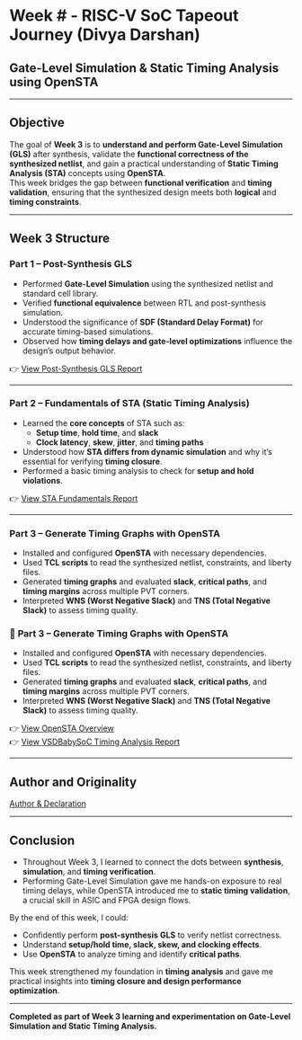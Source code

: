 # Week # - RISC-V SoC Tapeout Journey (Divya Darshan)
## Gate-Level Simulation & Static Timing Analysis using OpenSTA
---

## Objective

The goal of **Week 3** is to **understand and perform Gate-Level Simulation (GLS)** after synthesis, validate the **functional correctness of the synthesized netlist**, and gain a practical understanding of **Static Timing Analysis (STA)** concepts using **OpenSTA**.  
This week bridges the gap between **functional verification** and **timing validation**, ensuring that the synthesized design meets both **logical** and **timing constraints**.

---

## Week 3 Structure

### **Part 1 – Post-Synthesis GLS**

- Performed **Gate-Level Simulation** using the synthesized netlist and standard cell library.
- Verified **functional equivalence** between RTL and post-synthesis simulation.
- Understood the significance of **SDF (Standard Delay Format)** for accurate timing-based simulations.
- Observed how **timing delays and gate-level optimizations** influence the design’s output behavior.

 👉 [View Post-Synthesis GLS Report](Part%201%20–%20Post-Synthesis%20GLS/)

---

### **Part 2 – Fundamentals of STA (Static Timing Analysis)**

- Learned the **core concepts** of STA such as:
  - **Setup time**, **hold time**, and **slack**
  - **Clock latency**, **skew**, **jitter**, and **timing paths**
- Understood how **STA differs from dynamic simulation** and why it’s essential for verifying **timing closure**.
- Performed a basic timing analysis to check for **setup and hold violations**.

👉 [View STA Fundamentals Report](Part%202%20-%20Fundamentals%20of%20Static%20Timing%20Analysis%20(STA)/)

---

###  **Part 3 – Generate Timing Graphs with OpenSTA**

- Installed and configured **OpenSTA** with necessary dependencies.
- Used **TCL scripts** to read the synthesized netlist, constraints, and liberty files.
- Generated **timing graphs** and evaluated **slack**, **critical paths**, and **timing margins** across multiple PVT corners.
- Interpreted **WNS (Worst Negative Slack)** and **TNS (Total Negative Slack)** to assess timing quality.

### 🔹 **Part 3 – Generate Timing Graphs with OpenSTA**

- Installed and configured **OpenSTA** with necessary dependencies.  
- Used **TCL scripts** to read the synthesized netlist, constraints, and liberty files.  
- Generated **timing graphs** and evaluated **slack**, **critical paths**, and **timing margins** across multiple PVT corners.  
- Interpreted **WNS (Worst Negative Slack)** and **TNS (Total Negative Slack)** to assess timing quality.  

👉 [View OpenSTA Overview](Part%203%20–%20Generate%20Timing%20Graphs%20with%20OpenSTA/)  
👉 [View VSDBabySoC Timing Analysis Report](Part%203%20–%20Generate%20Timing%20Graphs%20with%20OpenSTA/VSDBabySoC_Timing_Analysis.md)

---

##  Author and Originality

[Author & Declaration](author.md)

---

## Conclusion

- Throughout Week 3, I learned to connect the dots between **synthesis**, **simulation**, and **timing verification**.  
- Performing Gate-Level Simulation gave me hands-on exposure to real timing delays, while OpenSTA introduced me to **static timing validation**, a crucial skill in ASIC and FPGA design flows.  

By the end of this week, I could:
- Confidently perform **post-synthesis GLS** to verify netlist correctness.  
- Understand **setup/hold time, slack, skew, and clocking effects**.  
- Use **OpenSTA** to analyze timing and identify **critical paths**.  

This week strengthened my foundation in **timing analysis** and gave me practical insights into **timing closure and design performance optimization**.

---

**Completed as part of Week 3 learning and experimentation on Gate-Level Simulation and Static Timing Analysis.**
